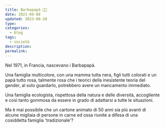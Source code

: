 ```yaml
---
title: Barbapapà 🌈💗
date: 2021-04-08
updated: 2023-08-28
type: 
categories:
  - blog
tags:
  - società
description: 
permalink: 
---
```

Nel 1971, in Francia, nascevano i Barbapapà.

Una famiglia multicolore, con una mamma tutta nera, figli tutti colorati e un papà tutto rosa, talmente rosa che i teorici della inesistente teoria del gender, al solo guardarlo, potrebbero avere un mancamento immediato.

Una famiglia ecologista, rispettosa della natura e delle diversità, accogliente e così tanto gommosa da essere in grado di adattarsi a tutte le situazioni.

Ma è mai possibile che un cartone animato di 50 anni sia più avanti di alcune migliaia di persone in carne ed ossa riunite a difesa di una cosiddetta famiglia 'tradizionale'?

